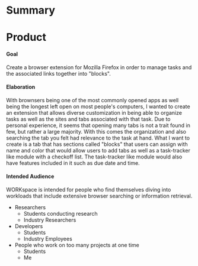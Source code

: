 # Summary

Product
======
#### Goal
Create a browser extension for Mozilla Firefox in order to manage tasks and the associated links together into "blocks".

#### Elaboration
With brownsers being one of the most commonly opened apps as well being the longest left open on most people's computers, I wanted to create an extension that allows diverse customization in being able to organize tasks as well as the sites and tabs associated with that task.
Due to personal experience, it seems that opening many tabs is not a trait found in few, but rather a large majority. With this comes the organization and also searching the tab you felt had relevance to the task at hand.
What I want to create is a tab that has sections called "blocks" that users can assign with name and color that would allow users to add tabs as well as a task-tracker like module with a checkoff list.
The task-tracker like module would also have features included in it such as due date and time.

#### Intended Audience
WORKspace is intended for people who find themselves diving into workloads that include extensive browser searching or information retrieval.
* Researchers
  * Students conducting research
  * Industry Researchers
* Developers
  * Students
  * Industry Employees
* People who work on too many projects at one time
  * Students
  * Me


